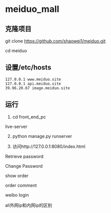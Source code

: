 # meiduo_mall

## 克隆项目

git clone https://github.com/shaowei1/meiduo.git

cd meiduo

## 设置/etc/hosts

```shell
127.0.0.1 www.meiduo.site
127.0.0.1 api.meiduo.site
39.96.20.67 image.meiduo.site
```


## 运行

1. cd front_end_pc

live-server

2. python manage.py runserver

3. 访问http://127.0.0.1:8080/index.html



Retrieve password

Change Password

show order

order comment 

weibo login



ali外网ip和内网ip的区别

